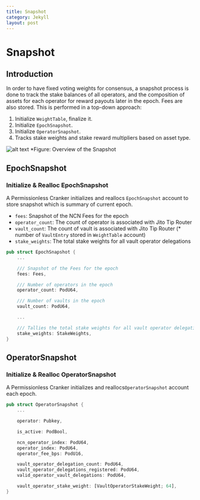 ```yaml
---
title: Snapshot
category: Jekyll
layout: post
---
```


# Snapshot

## Introduction

In order to have fixed voting weights for consensus, a snapshot process is done to track the stake balances of all operators, and the composition of assets for each operator for reward payouts later in the epoch.
Fees are also stored. This is performed in a top-down approach:

1. Initialize `WeightTable`, finalize it.
2. Initialize `EpochSnapshot`.
3. Initialize `OperatorSnapshot`.
4. Tracks stake weights and stake reward multipliers based on asset type.


![alt text](/assets/images/snapshot.png)
*Figure: Overview of the Snapshot


## EpochSnapshot

### Initialize & Realloc EpochSnapshot

A Permissionless Cranker initializes and reallocs `EpochSnapshot` account to store snapshot which is summary of current epoch.

- `fees`: Snapshot of the NCN Fees for the epoch 
- `operator_count`: The count of operator is associated with Jito Tip Router
- `vault_count`: The count of vault is associated with Jito Tip Router (* number of `VaultEntry` stored in `WeightTable` account)
- `stake_weights`: The total stake weights for all vault operator delegations

```rust
pub struct EpochSnapshot {
    ...

    /// Snapshot of the Fees for the epoch
    fees: Fees,

    /// Number of operators in the epoch
    operator_count: PodU64,

    /// Number of vaults in the epoch
    vault_count: PodU64,

    ...

    /// Tallies the total stake weights for all vault operator delegations
    stake_weights: StakeWeights,
}
```


## OperatorSnapshot

### Initialize & Realloc OperatorSnapshot  

A Permissionless Cranker initializes and reallocs`OperatorSnapshot` account each epoch.

```rust
pub struct OperatorSnapshot {
    ...

    operator: Pubkey,

    is_active: PodBool,

    ncn_operator_index: PodU64,
    operator_index: PodU64,
    operator_fee_bps: PodU16,

    vault_operator_delegation_count: PodU64,
    vault_operator_delegations_registered: PodU64,
    valid_operator_vault_delegations: PodU64,

    vault_operator_stake_weight: [VaultOperatorStakeWeight; 64],
}
```


